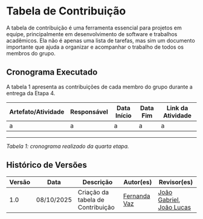 # Tabela de Contribuição

A tabela de contribuição é uma ferramenta essencial para projetos em equipe, principalmente em desenvolvimento de software e trabalhos acadêmicos. Ela não é apenas uma lista de tarefas, mas sim um documento importante que ajuda a organizar e acompanhar o trabalho de todos os membros do grupo.

## Cronograma Executado

A tabela 1 apresenta as contribuições de cada membro do grupo durante a entrega da Etapa 4.

| Artefato/Atividade | Responsável | Data Início | Data Fim | Link da Atividade |
|---------------------|-------------|-------------|----------|-------------------|
| a | a | a | a | a | 

---
*Tabela 1: cronograma realizado da quarta etapa.*

## Histórico de Versões

| Versão | Data       | Descrição                          | Autor(es)       | Revisor(es)          |
|--------|------------|------------------------------------|----------------|---------------------|
| 1.0    | 08/10/2025 | Criação da tabela de Contribuição  | [Fernanda Vaz](https://github.com/Fernandavazgit1) | [João Gabriel](https://github.com/JoaoComTil), [João Lucas](https://github.com/Joaolramos) |

